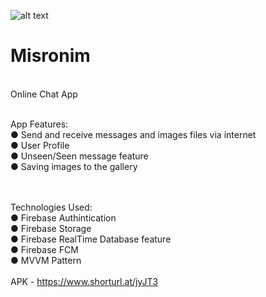 
![alt text](https://i.ibb.co/S0gHDMw/Misronim.png)


# Misronim
<br/>
Online Chat App
<br/>
<br/>

App Features:<br/>
● Send and receive messages and images files via internet<br/>
● User Profile<br/>
● Unseen/Seen message feature<br/>
● Saving images to the gallery<br/>
<br/>
<br/>

Technologies Used:<br/>
● Firebase Authintication<br/>
● Firebase Storage<br/>
● Firebase RealTime Database feature<br/>
● Firebase FCM <br/>
● MVVM Pattern <br/>
<br/>
APK - https://www.shorturl.at/jyJT3
